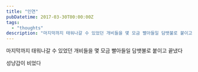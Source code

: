 ```yaml
---
title: "인연"
pubDatetime: 2017-03-30T00:00:00Z
tags:
  - "thoughts"
description: "마지막까지 태워나갈 수 있었던 개비들을 몇 모금 빨아들일 담뱃불로 붙이고 끝냈다"
---
```


마지막까지 태워나갈 수 있었던 개비들을 몇 모금 빨아들일 담뱃불로 붙이고 끝냈다

성냥갑이 비었다
